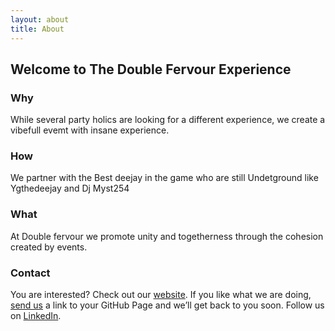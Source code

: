 ```yaml
---
layout: about
title: About
---
```


## Welcome to The Double Fervour Experience

### Why

While several party holics are looking for a different experience, we create a vibefull evemt with insane experience. 

### How

We partner with the Best deejay in the game who are still Undetground like Ygthedeejay and Dj Myst254

### What

At Double fervour we promote unity and togetherness through the cohesion created by events.

### Contact

You are interested? Check out our [website](https://techexpertacademy.com). If you like what we are doing, [send us](https://www.techexpertacademy.com/#contact-form-main) a link to your GitHub Page and we’ll get back to you soon. Follow us on [LinkedIn](https://de.linkedin.com/company/tech-expert-academy?trk=public_profile_topcard-current-company).
